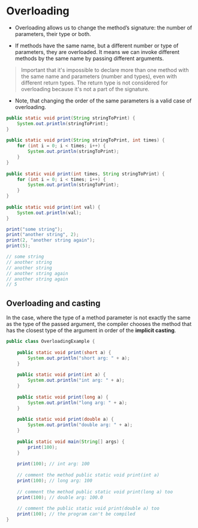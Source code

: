 # Overloading

- Overloading allows us to change the method’s signature: the number of parameters, their type or both.

-  If methods have the same name, but a different number or type of parameters, they are overloaded. It means we can invoke different methods by the same name by passing different arguments.

> Important that it's impossible to declare more than one method with the same name and parameters (number and types), even with different return types. The return type is not considered for overloading because it's not a part of the signature.

- Note, that changing the order of the same parameters is a valid case of overloading.

```java
public static void print(String stringToPrint) {
    System.out.println(stringToPrint);
}
 
public static void print(String stringToPrint, int times) {
    for (int i = 0; i < times; i++) {
        System.out.println(stringToPrint);
    }
}
 
public static void print(int times, String stringToPrint) {
    for (int i = 0; i < times; i++) {
        System.out.println(stringToPrint);
    }
}
 
public static void print(int val) {
    System.out.println(val);
}

print("some string");
print("another string", 2);
print(2, "another string again");
print(5);

// some string
// another string
// another string
// another string again
// another string again
// 5
```

## Overloading and casting

In the case, where the type of a method parameter is not exactly the same as the type of the passed argument, the compiler chooses the method that has the closest type of the argument in order of the **implicit casting**.

```java
public class OverloadingExample {
 
    public static void print(short a) {
        System.out.println("short arg: " + a);
    }
 
    public static void print(int a) {
        System.out.println("int arg: " + a);
    }
 
    public static void print(long a) {
        System.out.println("long arg: " + a);
    }
 
    public static void print(double a) {
        System.out.println("double arg: " + a);
    }
 
    public static void main(String[] args) {
        print(100);
    }
  
  	print(100); // int arg: 100
  
  	// comment the method public static void print(int a)
  	print(100); // long arg: 100
  
  	// comment the method public static void print(long a) too
  	print(100); // double arg: 100.0
  
  	// comment the public static void print(double a) too
  	print(100); // the program can't be compiled
}
```
